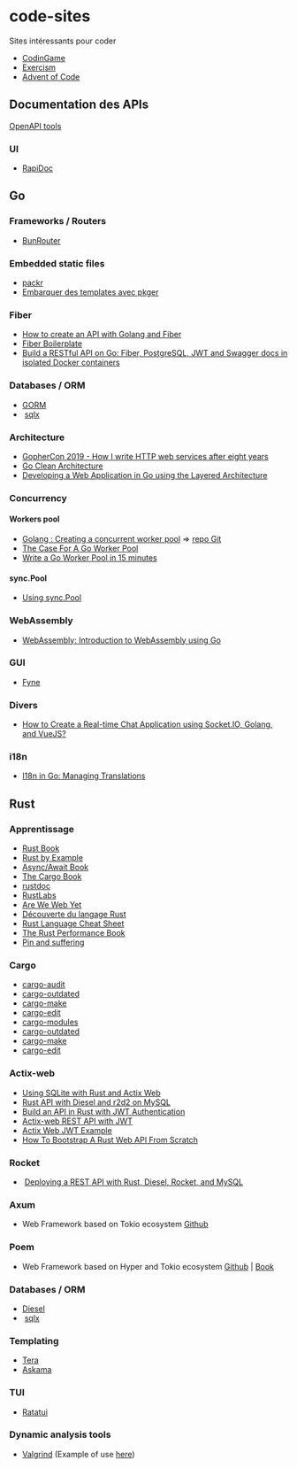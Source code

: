 # code-sites
Sites intéressants pour coder

-  [CodinGame](https://codingame.com)
-  [Exercism](https://exercism.io)
-  [Advent of Code](https://adventofcode.com)

## Documentation des APIs
[OpenAPI tools](https://openapi.tools/)

### UI
-  [RapiDoc](https://rapidocweb.com/)

## Go

### Frameworks / Routers
-  [BunRouter](https://bunrouter.uptrace.dev/)

### Embedded static files
-  [packr](https://github.com/markbates/pkger)
-  [Embarquer des templates avec pkger](https://osinet.fr/go/articles/inclusion-de-templates-avec-pkger/)

### Fiber
-  [How to create an API with Golang and Fiber](https://github.com/bootmind/figo-api)
-  [Fiber Boilerplate](https://github.com/thomasvvugt/fiber-boilerplate)
-  [Build a RESTful API on Go: Fiber, PostgreSQL, JWT and Swagger docs in isolated Docker containers](https://dev.to/koddr/build-a-restful-api-on-go-fiber-postgresql-jwt-and-swagger-docs-in-isolated-docker-containers-475j)

### Databases / ORM
-  [GORM](https://github.com/go-gorm/gorm)
-  [sqlx](https://github.com/jmoiron/sqlx)

### Architecture
-  [GopherCon 2019 - How I write HTTP web services after eight years](https://about.sourcegraph.com/go/gophercon-2019-how-i-write-http-web-services-after-eight-years)
-  [Go Clean Architecture](https://codism.io/go-clean-architecture-an-introduction)
-  [Developing a Web Application in Go using the Layered Architecture](https://medium.com/swlh/developing-a-web-application-in-go-using-the-layered-architecture-8fc13209c808)

### Concurrency

#### Workers pool
-  [Golang : Creating a concurrent worker pool](https://www.prakharsrivastav.com/posts/golang-concurrent-worker-pool/) => [repo Git](https://github.com/PrakharSrivastav/workers)
-  [The Case For A Go Worker Pool](https://brandur.org/go-worker-pool)
-  [Write a Go Worker Pool in 15 minutes](https://medium.com/@j.d.livni/write-a-go-worker-pool-in-15-minutes-c9b42f640923)

#### sync.Pool
-  [Using sync.Pool](https://developer20.com/using-sync-pool/)

### WebAssembly
-  [WebAssembly: Introduction to WebAssembly using Go](https://golangbot.com/webassembly-using-go/)

### GUI
-  [Fyne](https://fyne.io/)

### Divers
-  [How to Create a Real-time Chat Application using Socket.IO, Golang, and VueJS?](https://www.bacancytechnology.com/blog/real-time-chat-application-using-socketio-golang-vuejs)

### i18n
- [I18n in Go: Managing Translations](https://www.alexedwards.net/blog/i18n-managing-translations)

## Rust

### Apprentissage
-  [Rust Book](https://doc.rust-lang.org/book/)
-  [Rust by Example](https://doc.rust-lang.org/stable/rust-by-example/)
-  [Async/Await Book](https://rust-lang.github.io/async-book/)
-  [The Cargo Book](https://doc.rust-lang.org/cargo/index.html)
-  [rustdoc](https://doc.rust-lang.org/rustdoc/index.html)
-  [RustLabs](https://rustlabs.kubedaily.com/)
-  [Are We Web Yet](https://www.arewewebyet.org/)
-  [Découverte du langage Rust](https://nanocryk.github.io/rust-workshops/intro.html#1)
-  [Rust Language Cheat Sheet](https://cheats.rs/)
-  [The Rust Performance Book](https://nnethercote.github.io/perf-book/profiling.html)
-  [Pin and suffering](https://fasterthanli.me/articles/pin-and-suffering)

### Cargo
-  [cargo-audit](https://github.com/RustSec/rustsec/tree/main/cargo-audit)
-  [cargo-outdated](https://github.com/kbknapp/cargo-outdated)
-  [cargo-make](https://github.com/sagiegurari/cargo-make)
-  [cargo-edit](https://crates.io/crates/cargo-edit)
-  [cargo-modules](https://github.com/regexident/cargo-modules)
-  [cargo-outdated](https://github.com/kbknapp/cargo-outdated)
-  [cargo-make](https://github.com/sagiegurari/cargo-make)
-  [cargo-edit](https://crates.io/crates/cargo-edit)

### Actix-web
-  [Using SQLite with Rust and Actix Web](https://levelup.gitconnected.com/using-sqlite-with-rust-and-actix-web-with-tests-11a935ac3d95)
-  [Rust API with Diesel and r2d2 on MySQL](https://blog.sufrago.com/rust-api-with-diesel-and-r2d2-on-mysql/)
-  [Build an API in Rust with JWT Authentication](https://auth0.com/blog/build-an-api-in-rust-with-jwt-authentication-using-actix-web/)
-  [Actix-web REST API with JWT](https://github.com/SakaDream/actix-web-rest-api-with-jwt)
-  [Actix Web JWT Example](https://github.com/emreyalvac/actix-web-jwt)
-  [How To Bootstrap A Rust Web API From Scratch](https://www.lpalmieri.com/posts/2020-08-09-zero-to-production-3-how-to-bootstrap-a-new-rust-web-api-from-scratch/#5-next-up)

### Rocket
-  [Deploying a REST API with Rust, Diesel, Rocket, and MySQL](https://cprimozic.net/blog/rust-rocket-cloud-run/)

### Axum
-  Web Framework based on Tokio ecosystem [Github](https://github.com/tokio-rs/axum)

### Poem
-  Web Framework based on Hyper and Tokio ecosystem [Github](https://github.com/poem-web/poem) | [Book](https://poem.rs/poem.html)

### Databases / ORM
-  [Diesel](https://github.com/diesel-rs/diesel)
-  [sqlx](https://github.com/launchbadge/sqlx)

### Templating
-  [Tera](https://github.com/Keats/tera)
-  [Askama](https://github.com/djc/askama)

### TUI
-  [Ratatui](https://ratatui.rs)

### Dynamic analysis tools
-  [Valgrind](https://valgrind.org/) (Example of use [here](https://fasterthanli.me/series/advent-of-code-2022/part-16#profiling-our-code-with-the-valgrind-suite))
